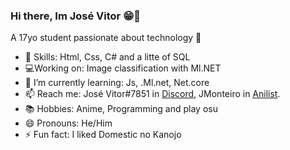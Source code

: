 ### Hi there, Im José Vitor 😁👋

A 17yo student passionate about technology 👾

- 🌠 Skills: Html, Css, C# and a litte of SQL
- 💻Working on: Image classification with Ml.NET
- 🌱 I’m currently learning: Js, .Ml.net, Net.core
- 📫 Reach me: José Vitor#7851 in [Discord](https://discord.com/new), JMonteiro in [Anilist](https://anilist.co/).
- 📚 Hobbies: Anime, Programming and play osu
- 😄 Pronouns: He/Him
- ⚡ Fun fact: I liked Domestic no Kanojo

